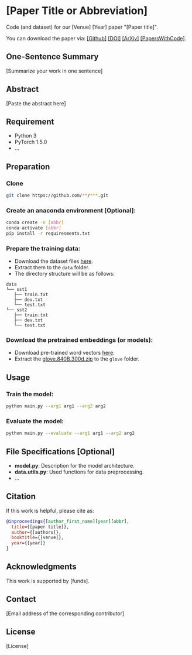 # [Paper Title or Abbreviation]

Code (and dataset) for our [Venue] [Year] paper "[Paper title]".

You can download the paper via: [[Github]](xx.pdf) [[DOI]](https://doi.org/xx/xx) [[ArXiv]](https://arxiv.org/abs/xxxx.xxxxx) [[PapersWithCode]](https://paperswithcode.com/).

## One-Sentence Summary

[Summarize your work in one sentence]

## Abstract

[Paste the abstract here]

## Requirement

- Python 3
- PyTorch 1.5.0
- …

## Preparation

### Clone

```bash
git clone https://github.com/**/***.git
```

### Create an anaconda environment [Optional]:

```bash
conda create -n [abbr]
conda activate [abbr]
pip install -r requiresments.txt
```

### Prepare the training data:

- Download the dataset files [here](https://example.com).
- Extract them to the `data` folder.
- The directory structure will be as follows:
```
data
└── sst1
   ├── train.txt
   ├── dev.txt
   └── test.txt
└── sst2
   ├── train.txt
   ├── dev.txt
   └── test.txt
```

### Download the pretrained embeddings (or models):

- Download pre-trained word vectors [here](https://nlp.stanford.edu/projects/glove/).
- Extract the [glove.840B.300d.zip](http://nlp.stanford.edu/data/glove.840B.300d.zip) to the `glove` folder.

## Usage

### Train the model:

```bash
python main.py --arg1 arg1 --arg2 arg2
```

### Evaluate the model:

```bash
python main.py --evaluate --arg1 arg1 --arg2 arg2
```

## File Specifications [Optional]

- **model.py**: Description for the model architecture.
- **data.utils.py**: Used functions for data preprocessing.
- …

## Citation

If this work is helpful, please cite as:

```bibtex
@inproceedings{[author_first_name][year][abbr],
  title={[paper title]},
  author={[authors]},
  booktitle={[venue]},
  year={[year]}
}
```

## Acknowledgments

This work is supported by [funds].

## Contact

[Email address of the corresponding contributor]

## License

[License]
